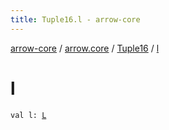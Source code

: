 ```yaml
---
title: Tuple16.l - arrow-core
---
```


[arrow-core](../../index.html) / [arrow.core](../index.html) / [Tuple16](index.html) / [l](./l.html)

# l

`val l: `[`L`](index.html#L)